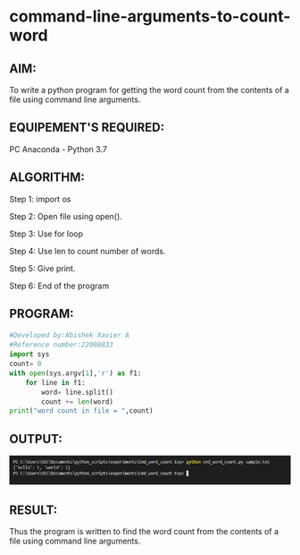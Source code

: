# command-line-arguments-to-count-word
## AIM:
To write a python program for getting the word count from the contents of a file using command line arguments.
## EQUIPEMENT'S REQUIRED: 
PC
Anaconda - Python 3.7
## ALGORITHM: 
Step 1: import os

Step 2: Open file using open().

Step 3: Use for loop

Step 4: Use len to count number of words.

Step 5: Give print.

Step 6: End of the program

## PROGRAM:
```python
#Developed by:Abishek Xavier A
#Reference number:22008833
import sys
count= 0
with open(sys.argv[1],'r') as f1:
    for line in f1:
        word= line.split()
        count += len(word)
print("word count in file = ",count)
```
## OUTPUT:
![Output](output.png)


## RESULT:
Thus the program is written to find the word count from the contents of a file using command line arguments.
